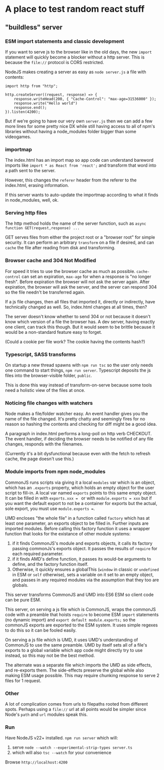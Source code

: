 # A place to test random react stuff

## "buildless" server

### ESM import statements and classic development

If you want to serve js to the browser like in the old days, the new `import` statement will quickly become a blocker without a http server. This is because the `file://` protocol is CORS restricted.

NodeJS makes creating a server as easy as `node server.js` a file with contents:

```
import http from "http";

http.createServer((request, response) => {
    response.writeHead(200, { "Cache-Control": "max-age=31536000" });
    response.write("Hello world")
    response.end();
}).listen(4200);
```

But if we're going to have our very own `server.js` then we can add a few more lines for some pretty nice DX while still having access to all of npm's libraries without having a node_modules folder bigger than some videogames.

### importmap

The index.html has an import map so app code can understand bareword imports like `import * as React from 'react';` and transform that word into a path sent to the server.

However, this changes the `referer` header from the referer to the index.html, erasing information.

If this server wants to auto-update the importmap according to what it finds in node_modules, well, ok.

### Serving http files

The http method holds the name of the server function, such as `async function GET(request,response) ...`

GET serves files from either the project root or a "browser root" for simple security. It can perform an arbitrary `transform` on a file if desired, and can `cache` the file after reading from disk and transforming.

### Browser cache and 304 Not Modified

For speed it tries to use the browser cache as much as possible. `cache-control` can set an expiration, `max-age` for when a response is "no longer fresh". Before expiration the browser will not ask the server again. After expiration, the browser will ask the server, and the server can respond 304 so the file needn't be transferred again.

If a js file changes, then all files that imported it, directly or indirectly, have technically changed as well. So, index.html changes at all times, then?

The server doesn't know whether to send 304 or not because it doesn't know which version of a file the browser has. A dev server, having exactly one client, can track this though. But it would seem to be brittle because it would be a non-standard feature easy to forget.

(Could a cookie per file work? The cookie having the contents hash?)

### Typescript, SASS transforms

On startup a new thread spawns with `npm run tsc` so the user only needs one command to start things, `npm run server`. Typescript deposits the js files into the browser-visible folder, `public`.

This is done this way instead of transform-on-serve because some tools need a holistic view of the files at once.

### Noticing file changes with watchers

Node makes a file/folder watcher easy. An event handler gives you the name of the file changed. It's pretty chatty and seemingly fires for no reason so hashing the contents and checking for diff might be a good idea.

A paragraph in index.html performs a long-poll on http verb CHECKOUT. The event handler, if deciding the browser needs to be notified of any file changes, responds with the filenames.

(Currently it's a bit dysfunctional because even with the fetch to refresh cache, the page doesn't use this.)

### Module imports from npm node_modules

CommonJS runs scripts via giving it a local `modules` var which is an object, which has an `.exports` property, which holds an empty object for the user script to fill-in. A local var named `exports` points to this same empty object. It can be filled in with `exports.xxx = ` or with `module.exports = xxx` but if you want the default export to not be a container for exports but the actual, sole export, you must use `module.exports =`.

UMD encloses "the whole file" in a function called `factory` which has at least one parameter, an exports object to be filled in. Further inputs are imported modules. Before calling this factory function it uses a wrapper function that looks for the existance of other module systems:

1. if it finds CommonJS's module and exports objects, it calls its factory passing commonJs's exports object. It passes the results of `require` for each required parameter.
2. if it finds AMD's define function, it passes its would-be arguments to define, and the factory function itself.
3. Otherwise, it quickly ensures a globalThis (`window` in classic or `undefined` in ESM or `self` otherwise), sets a variable on it set to an empty object, and passes in any required modules via the assumption that they too are globals.

This server transforms CommonJS and UMD into ES6 ESM so client code can be pure ESM.

This server, on serving a js file which is CommonJS, wraps the commonJS code with a preamble that hoists `require` to become ESM `import` statements (no dynamic import) and `export default module.exports;` so the commonJS exports are exported to the ESM system. It uses simple regexes to do this so it can be fooled easily.

On serving a js file which is UMD, it uses UMD's understanding of CommonJS to use the same preamble. UMD by itself sets all of a file's exports to a global variable which app code might directly try to use instead, so this may not be the best method.

The alternate was a separate file which imports the UMD as side effects, and re-exports them. The side-effects preserve the global while also making ESM usage possible. This may require chunking response to serve 2 files for 1 request.

### Other

A lot of complication comes from urls to filepaths rooted from different spots. Perhaps using a `file://` url at all points would be simpler since Node's `path` and `url` modules speak this.

### Run

Have NodeJS v22+ installed. `npm run server` which will:

1. serve `node --watch --experimental-strip-types server.ts`
2. which will also `tsc --watch` for your convenience

Browse `http://localhost:4200`
